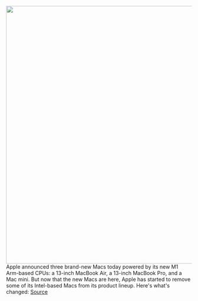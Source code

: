 <img src='https://cdn.vox-cdn.com/thumbor/cGVdO5PM3PicqvveFCng2k-JTRY=/0x0:692x456/1200x800/filters:focal(291x173:401x283)/cdn.vox-cdn.com/uploads/chorus_image/image/67767276/Apple_m1_chip_macbookpro_apple_tv_plus_screen_11102020_big_carousel.jpg.medium.0.jpg' width='700px' /><br/>
Apple announced three brand-new Macs today powered by its new M1 Arm-based CPUs: a 13-inch MacBook Air, a 13-inch MacBook Pro, and a Mac mini. But now that the new Macs are here, Apple has started to remove some of its Intel-based Macs from its product lineup. Here's what's changed:
<a href='https://www.theverge.com/2020/11/10/21559003/apple-mac-macbook-air-pro-mini-m1-intel-processor-cpu'> Source <a/>